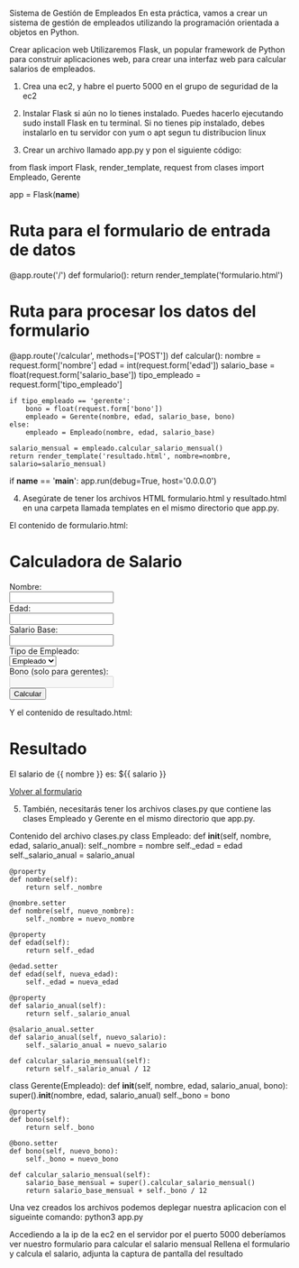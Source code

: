 Sistema de Gestión de Empleados
En esta práctica, vamos a crear un sistema de gestión de empleados utilizando la programación orientada a objetos en Python.



Crear aplicacion web
Utilizaremos Flask, un popular framework de Python para construir aplicaciones web, para crear una interfaz web para calcular salarios de empleados. 
1.	Crea una ec2, y habre el puerto 5000 en el grupo de seguridad de la ec2

2.	Instalar Flask si aún no lo tienes instalado. Puedes hacerlo ejecutando sudo install Flask  en tu terminal. Si no tienes pip instalado, debes instalarlo en tu servidor con yum o apt segun tu distribucion linux

3.	Crear un archivo llamado app.py y pon el siguiente código:

from flask import Flask, render_template, request
from clases import Empleado, Gerente
 
app = Flask(__name__)
 
# Ruta para el formulario de entrada de datos
@app.route('/')
def formulario():
    return render_template('formulario.html')
 
# Ruta para procesar los datos del formulario
@app.route('/calcular', methods=['POST'])
def calcular():
    nombre = request.form['nombre']
    edad = int(request.form['edad'])
    salario_base = float(request.form['salario_base'])
    tipo_empleado = request.form['tipo_empleado']
 
    if tipo_empleado == 'gerente':
        bono = float(request.form['bono'])
        empleado = Gerente(nombre, edad, salario_base, bono)
    else:
        empleado = Empleado(nombre, edad, salario_base)
 
    salario_mensual = empleado.calcular_salario_mensual()
    return render_template('resultado.html', nombre=nombre, salario=salario_mensual)
 
if __name__ == '__main__':
    app.run(debug=True, host='0.0.0.0')
    

4.	Asegúrate de tener los archivos HTML formulario.html y resultado.html en una carpeta llamada templates en el mismo directorio que app.py.

El contenido de formulario.html:
<!DOCTYPE html>
<html lang="en">
<head>
    <meta charset="UTF-8">
    <meta name="viewport" content="width=device-width, initial-scale=1.0">
    <title>Calculadora de Salario</title>
</head>
<body>
    <h1>Calculadora de Salario</h1>
    <form action="/calcular" method="post">
        <label for="nombre">Nombre:</label><br>
        <input type="text" id="nombre" name="nombre"><br>
        <label for="edad">Edad:</label><br>
        <input type="number" id="edad" name="edad"><br>
        <label for="salario_base">Salario Base:</label><br>
        <input type="number" id="salario_base" name="salario_base"><br>
        <label for="tipo_empleado">Tipo de Empleado:</label><br>
        <select id="tipo_empleado" name="tipo_empleado">
            <option value="empleado">Empleado</option>
            <option value="gerente">Gerente</option>
        </select><br>
        <label for="bono">Bono (solo para gerentes):</label><br>
        <input type="number" id="bono" name="bono" step="any" disabled><br>
        <input type="submit" value="Calcular">
    </form>
    <script>
        document.getElementById('tipo_empleado').addEventListener('change', function() {
            var bonoInput = document.getElementById('bono');
            if (this.value === 'gerente') {
                bonoInput.disabled = false;
            } else {
                bonoInput.disabled = true;
            }
        });
    </script>
</body>
</html>



Y el contenido de resultado.html:
<!DOCTYPE html>
<html lang="en">
<head>
    <meta charset="UTF-8">
    <meta name="viewport" content="width=device-width, initial-scale=1.0">
    <title>Resultado</title>
</head>
<body>
    <h1>Resultado</h1>
    <p>El salario de {{ nombre }} es: ${{ salario }}</p>
    <a href="/">Volver al formulario</a>
</body>
</html>


5.	También, necesitarás tener los archivos clases.py que contiene las clases Empleado y Gerente en el mismo directorio que app.py.

Contenido del archivo clases.py
class Empleado:
    def __init__(self, nombre, edad, salario_anual):
        self._nombre = nombre
        self._edad = edad
        self._salario_anual = salario_anual
 
    @property
    def nombre(self):
        return self._nombre
 
    @nombre.setter
    def nombre(self, nuevo_nombre):
        self._nombre = nuevo_nombre
 
    @property
    def edad(self):
        return self._edad
 
    @edad.setter
    def edad(self, nueva_edad):
        self._edad = nueva_edad
 
    @property
    def salario_anual(self):
        return self._salario_anual
 
    @salario_anual.setter
    def salario_anual(self, nuevo_salario):
        self._salario_anual = nuevo_salario
 
    def calcular_salario_mensual(self):
        return self._salario_anual / 12
 
class Gerente(Empleado):
    def __init__(self, nombre, edad, salario_anual, bono):
        super().__init__(nombre, edad, salario_anual)
        self._bono = bono
 
    @property
    def bono(self):
        return self._bono
 
    @bono.setter
    def bono(self, nuevo_bono):
        self._bono = nuevo_bono
 
    def calcular_salario_mensual(self):
        salario_base_mensual = super().calcular_salario_mensual()
        return salario_base_mensual + self._bono / 12
Una vez creados los archivos podemos deplegar nuestra aplicacion con el sigueinte comando:
python3 app.py

Accediendo a la ip de la ec2 en el servidor por el puerto 5000 deberíamos ver nuestro formulario para calcular el salario mensual
Rellena el formulario y calcula el salario, adjunta la captura de pantalla del resultado


